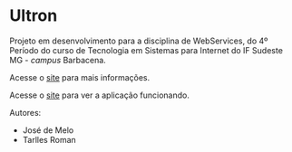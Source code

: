 # Ultron

Projeto em desenvolvimento para a disciplina de WebServices, do 4º Período do curso de Tecnologia em Sistemas para Internet do IF Sudeste MG - *campus* Barbacena.

Acesse o [site](https://jose-de-melo.github.io/ultron/) para mais informações.

Acesse o [site](https://ultron-analyser.herokuapp.com/) para ver a aplicação funcionando.

Autores:
- José de Melo
- Tarlles Roman

